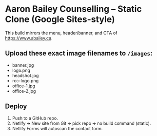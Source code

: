 
# Aaron Bailey Counselling – Static Clone (Google Sites-style)

This build mirrors the menu, header/banner, and CTA of https://www.abailey.ca.

## Upload these exact image filenames to `/images`:
- banner.jpg
- logo.png
- headshot.jpg
- rcc-logo.png
- office-1.jpg
- office-2.jpg

## Deploy
1) Push to a GitHub repo.
2) Netlify ➜ New site from Git ➜ pick repo ➜ no build command (static).
3) Netlify Forms will autoscan the contact form.
